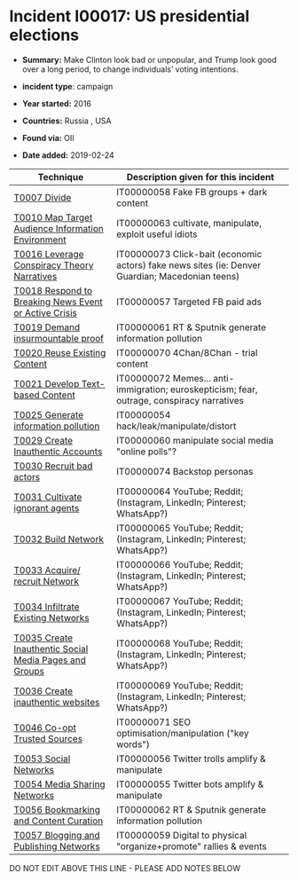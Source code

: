 # Incident I00017: US presidential elections

* **Summary:** Make Clinton look bad or unpopular, and Trump look good over a long period, to change individuals’ voting intentions. 

* **incident type**: campaign

* **Year started:** 2016

* **Countries:** Russia , USA

* **Found via:** OII

* **Date added:** 2019-02-24
 

| Technique | Description given for this incident |
| --------- | ------------------------- |
| [T0007 Divide](../generated_pages/techniques/T0007.md) | IT00000058 Fake FB groups + dark content |
| [T0010 Map Target Audience Information Environment](../generated_pages/techniques/T0010.md) | IT00000063 cultivate, manipulate, exploit useful idiots |
| [T0016 Leverage Conspiracy Theory Narratives](../generated_pages/techniques/T0016.md) | IT00000073 Click-bait (economic actors) fake news sites (ie: Denver Guardian; Macedonian teens) |
| [T0018 Respond to Breaking News Event or Active Crisis](../generated_pages/techniques/T0018.md) | IT00000057 Targeted FB paid ads |
| [T0019 Demand insurmountable proof](../generated_pages/techniques/T0019.md) | IT00000061 RT & Sputnik generate information pollution |
| [T0020 Reuse Existing Content](../generated_pages/techniques/T0020.md) | IT00000070 4Chan/8Chan - trial content |
| [T0021 Develop Text-based Content](../generated_pages/techniques/T0021.md) | IT00000072 Memes... anti-immigration; euroskepticism; fear, outrage, conspiracy narratives |
| [T0025 Generate information pollution](../generated_pages/techniques/T0025.md) | IT00000054 hack/leak/manipulate/distort |
| [T0029 Create Inauthentic Accounts](../generated_pages/techniques/T0029.md) | IT00000060 manipulate social media "online polls"?  |
| [T0030 Recruit bad actors](../generated_pages/techniques/T0030.md) | IT00000074 Backstop personas |
| [T0031 Cultivate ignorant agents](../generated_pages/techniques/T0031.md) | IT00000064 YouTube; Reddit; (Instagram, LinkedIn; Pinterest; WhatsApp?) |
| [T0032 Build Network](../generated_pages/techniques/T0032.md) | IT00000065 YouTube; Reddit; (Instagram, LinkedIn; Pinterest; WhatsApp?) |
| [T0033 Acquire/ recruit Network](../generated_pages/techniques/T0033.md) | IT00000066 YouTube; Reddit; (Instagram, LinkedIn; Pinterest; WhatsApp?) |
| [T0034 Infiltrate Existing Networks](../generated_pages/techniques/T0034.md) | IT00000067 YouTube; Reddit; (Instagram, LinkedIn; Pinterest; WhatsApp?) |
| [T0035 Create Inauthentic Social Media Pages and Groups](../generated_pages/techniques/T0035.md) | IT00000068 YouTube; Reddit; (Instagram, LinkedIn; Pinterest; WhatsApp?) |
| [T0036 Create inauthentic websites](../generated_pages/techniques/T0036.md) | IT00000069 YouTube; Reddit; (Instagram, LinkedIn; Pinterest; WhatsApp?) |
| [T0046 Co-opt Trusted Sources](../generated_pages/techniques/T0046.md) | IT00000071 SEO optimisation/manipulation ("key words") |
| [T0053  Social Networks](../generated_pages/techniques/T0053.md) | IT00000056 Twitter trolls amplify & manipulate |
| [T0054 Media Sharing Networks](../generated_pages/techniques/T0054.md) | IT00000055 Twitter bots amplify & manipulate |
| [T0056 Bookmarking and Content Curation](../generated_pages/techniques/T0056.md) | IT00000062 RT & Sputnik generate information pollution |
| [T0057 Blogging and Publishing Networks](../generated_pages/techniques/T0057.md) | IT00000059 Digital to physical "organize+promote" rallies & events |


DO NOT EDIT ABOVE THIS LINE - PLEASE ADD NOTES BELOW